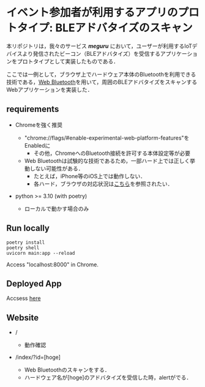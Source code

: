 # イベント参加者が利用するアプリのプロトタイプ: BLEアドバタイズのスキャン

本リポジトリは，我々のサービス ___meguru___ において，ユーザーが利用するIoTデバイスより発信されたビーコン（BLEアドバタイズ）を受信するアプリケーションをプロトタイプとして実装したものである．

ここでは一例として，ブラウザ上でハードウェア本体のBluetoothを利用できる技術である，[Web Bluetooth](https://github.com/WebBluetoothCG/web-bluetooth)を用いて，周囲のBLEアドバタイズをスキャンするWebアプリケーションを実装した．


## requirements

- Chromeを強く推奨
    - "chrome://flags/#enable-experimental-web-platform-features"をEnabledに
        - その他，ChromeへのBluetooth接続を許可する本体設定等が必要
    - Web Bluetoothは試験的な技術であるため，一部ハード上では正しく挙動しない可能性がある．
        - たとえば，iPhone等のiOS上では動作しない．
        - 各ハード，ブラウザの対応状況は[こちら](https://developer.mozilla.org/ja/docs/Web/API/Bluetooth)を参照されたい．

- python >= 3.10 (with poetry)
    - ローカルで動かす場合のみ
## Run locally
```
poetry install
poetry shell
uvicorn main:app --reload
```

Access "localhost:8000" in Chrome.

## Deployed App

Accsess [here](https://ble-receiver.onrender.com)

## Website
- /
    - 動作確認

- /index/?id=[hoge]
    - Web Bluetoothのスキャンをする．
    - ハードウェア名が[hoge]のアドバタイズを受信した時，alertがでる．